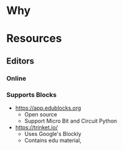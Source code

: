 # Why

# Resources
## Editors
### Online
### Supports Blocks
* https://app.edublocks.org
	* Open source
	* Support Micro Bit and Circuit Python
* https://trinket.io/
	* Uses Google's Blockly
	* Contains edu material, 
<!--stackedit_data:
eyJoaXN0b3J5IjpbLTE2MTU0NTk2NTEsMTI2OTE1ODMzOV19
-->